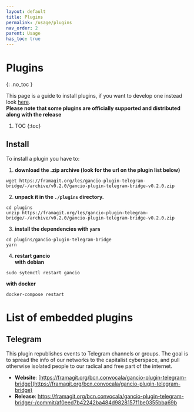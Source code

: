 ```yaml
---
layout: default
title: Plugins
permalink: /usage/plugins
nav_order: 2
parent: Usage
has_toc: true
---
```


# Plugins
{: .no_toc }

This page is a guide to install plugins, if you want to develop one instead look [here](/dev/plugins).  
__Please note that some plugins are officially supported and distributed along with the release__

1. TOC
{:toc}

## Install

To install a plugin you have to:

1. **download the .zip archive (look for the url on the plugin list below)**
```
wget https://framagit.org/les/gancio-plugin-telegram-bridge/-/archive/v0.2.0/gancio-plugin-telegram-bridge-v0.2.0.zip
```

2. **unpack it in the `./plugins` directory.**
```
cd plugins
unzip https://framagit.org/les/gancio-plugin-telegram-bridge/-/archive/v0.2.0/gancio-plugin-telegram-bridge-v0.2.0.zip
```


3. **install the dependencies with `yarn`**
```
cd plugins/gancio-plugin-telegram-bridge
yarn
```

4. **restart gancio**  
__with debian__
```
sudo sytemctl restart gancio
```
__with docker__
```
docker-compose restart
```

# List of embedded plugins

## __Telegram__

This plugin republishes events to Telegram channels or groups. 
The goal is to spread the info of our networks to the capitalist cyberspace, and pull otherwise isolated people to our radical and free part of the internet.

- **Website**: [https://framagit.org/bcn.convocala/gancio-plugin-telegram-bridge](https://framagit.org/bcn.convocala/gancio-plugin-telegram-bridge)
- **Release**: https://framagit.org/bcn.convocala/gancio-plugin-telegram-bridge/-/commit/af0eed7b42242ba484d9828157f1be0355bba69b

